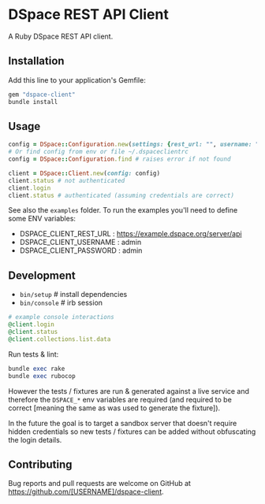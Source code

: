 # DSpace REST API Client

A Ruby DSpace REST API client.

## Installation

Add this line to your application's Gemfile:

```ruby
gem "dspace-client"
bundle install
```

## Usage

```ruby
config = DSpace::Configuration.new(settings: {rest_url: "", username: "", password: ""})
# Or find config from env or file ~/.dspaceclientrc
config = DSpace::Configuration.find # raises error if not found

client = DSpace::Client.new(config: config)
client.status # not authenticated
client.login
client.status # authenticated (assuming credentials are correct)
```

See also the `examples` folder. To run the examples you'll need to define some ENV variables:

- DSPACE_CLIENT_REST_URL : https://example.dspace.org/server/api
- DSPACE_CLIENT_USERNAME : admin
- DSPACE_CLIENT_PASSWORD : admin

## Development

- `bin/setup` # install dependencies
- `bin/console` # irb session

```ruby
# example console interactions
@client.login
@client.status
@client.collections.list.data
```

Run tests & lint:

```ruby
bundle exec rake
bundle exec rubocop
```

However the tests / fixtures are run & generated against a live service
and therefore the `DSPACE_*` env variables are required (and required to be
correct [meaning the same as was used to generate the fixture]).

In the future the goal is to target a sandbox server that doesn't
require hidden credentials so new tests / fixtures can be added without
obfuscating the login details.

## Contributing

Bug reports and pull requests are welcome on GitHub at https://github.com/[USERNAME]/dspace-client.
